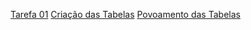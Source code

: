[Tarefa 01](tarefa01.md)
[Criação das Tabelas](tarefa01-create.sql)
[Povoamento das Tabelas](tarefa01-inserts.sql)